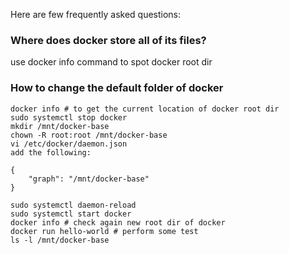
Here are few frequently asked questions:

### Where does docker store all of its files?
use docker info  command to spot docker root dir 
### How to change the default folder of docker 
```
docker info # to get the current location of docker root dir
sudo systemctl stop docker
mkdir /mnt/docker-base
chown -R root:root /mnt/docker-base
vi /etc/docker/daemon.json
add the following:

{
    "graph": "/mnt/docker-base"
}

sudo systemctl daemon-reload
sudo systemctl start docker
docker info # check again new root dir of docker
docker run hello-world # perform some test
ls -l /mnt/docker-base
```
